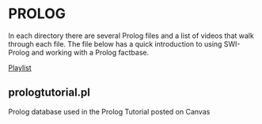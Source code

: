 # PROLOG

In each directory there are several Prolog files and a list of videos that walk through each file.  The file below has a quick introduction to using SWI-Prolog and working with a Prolog factbase.

[Playlist](https://youtube.com/playlist?list=PLm8dSOaqLPHLMJbFJ4HbEVMsj9o8wfQ1j)

## prologtutorial.pl

Prolog database used in the Prolog Tutorial posted on Canvas
